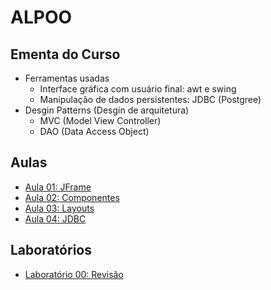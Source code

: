 # ALPOO

## Ementa do Curso

* Ferramentas usadas
  * Interface gráfica com usuário final: awt e swing
  * Manipulação de dados persistentes: JDBC (Postgree)
* Desgin Patterns (Desgin de arquitetura)
  * MVC (Model View Controller)
  * DAO (Data Access Object)


## Aulas

* [Aula 01: JFrame](alpoo_files/aulas/aula01JFrame/aulaJFrame.md)
* [Aula 02: Componentes](alpoo_files/aulas/aula02Componentes/aulaComponentes.md)
* [Aula 03: Layouts](alpoo_files/aulas/aula03Layouts/aulaLayout.md)
* [Aula 04: JDBC](alpoo_files/aulas/aula04JDBC/aulaJDBC.md)

## Laboratórios

* [Laboratório 00: Revisão](alpoo_files/labs/00/lab00.md)
